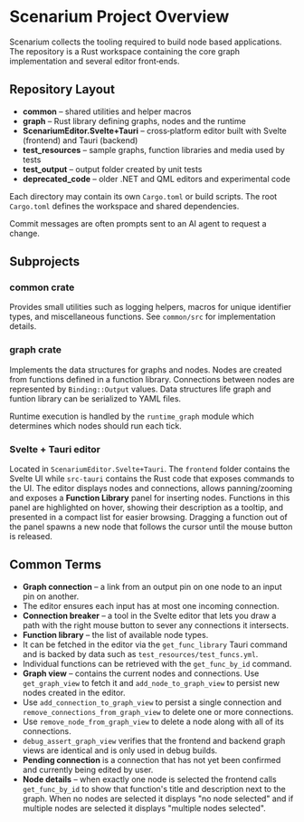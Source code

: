 # Scenarium Project Overview

Scenarium collects the tooling required to build node based applications. The repository is a Rust workspace containing the core graph implementation and several editor front‑ends.

## Repository Layout

- **common** – shared utilities and helper macros
- **graph** – Rust library defining graphs, nodes and the runtime
- **ScenariumEditor.Svelte+Tauri** – cross‑platform editor built with Svelte (frontend) and Tauri (backend)
- **test_resources** – sample graphs, function libraries and media used by tests
- **test_output** – output folder created by unit tests
- **deprecated_code** – older .NET and QML editors and experimental code

Each directory may contain its own `Cargo.toml` or build scripts.
The root `Cargo.toml` defines the workspace and shared dependencies.

Commit messages are often prompts sent to an AI agent to request a change.

## Subprojects

### common crate
Provides small utilities such as logging helpers, macros for unique identifier types, and miscellaneous functions.
See `common/src` for implementation details.

### graph crate
Implements the data structures for graphs and nodes. Nodes are created from functions defined in a function library.
Connections between nodes are represented by `Binding::Output` values.
Data structures life graph and funtion library can be serialized to YAML files.

Runtime execution is handled by the `runtime_graph` module which determines which nodes should run each tick.

### Svelte + Tauri editor
Located in `ScenariumEditor.Svelte+Tauri`. The `frontend` folder contains the Svelte UI while `src-tauri` contains the Rust code that exposes commands to the UI. The editor displays nodes and connections, allows panning/zooming and exposes a **Function Library** panel for inserting nodes. Functions in this panel are highlighted on hover, showing their description as a tooltip, and presented in a compact list for easier browsing. Dragging a function out of the panel spawns a new node that follows the cursor until the mouse button is released.

## Common Terms

- **Graph connection** – a link from an output pin on one node to an input pin on another.
- The editor ensures each input has at most one incoming connection.
- **Connection breaker** – a tool in the Svelte editor that lets you draw a path with the right mouse button to sever any connections it intersects.
- **Function library** – the list of available node types.
- It can be fetched in the editor via the `get_func_library` Tauri command and is backed by data such as `test_resources/test_funcs.yml`.
- Individual functions can be retrieved with the `get_func_by_id` command.
- **Graph view** – contains the current nodes and connections. Use `get_graph_view` to fetch it and `add_node_to_graph_view` to persist new nodes created in the editor.
- Use `add_connection_to_graph_view` to persist a single connection and `remove_connections_from_graph_view` to delete one or more connections.
- Use `remove_node_from_graph_view` to delete a node along with all of its connections.
- `debug_assert_graph_view` verifies that the frontend and backend graph views are identical and is only used in debug builds.
- **Pending connection** is a connection that has not yet been confirmed and currently being edited by user.
- **Node details** – when exactly one node is selected the frontend calls `get_func_by_id` to show that function's title and description next to the graph. When no nodes are selected it displays "no node selected" and if multiple nodes are selected it displays "multiple nodes selected".


